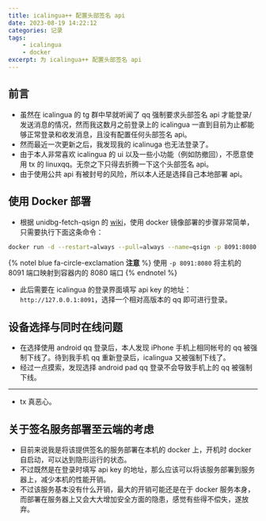 ```yaml
---
title: icalingua++ 配置头部签名 api
date: 2023-08-19 14:22:12
categories: 记录
tags:
    - icalingua
    - docker
excerpt: 为 icalingua++ 配置头部签名 api
---
```


## 前言

-   虽然在 icalingua 的 tg 群中早就听闻了 qq 强制要求头部签名 api 才能登录/发送消息的情况，然而我这数月之前登录上的 icalingua 一直到目前为止都能够正常登录和收发消息，且没有配置任何头部签名 api。
-   然而最近一次更新之后，我发现我的 icalinuga 也无法登录了。
-   由于本人非常喜欢 icalingua 的 ui 以及一些小功能（例如防撤回），不愿意使用 tx 的 linuxqq。无奈之下只得去折腾一下这个头部签名 api。
-   由于使用公共 api 有被封号的风险，所以本人还是选择自己本地部署 api。

## 使用 Docker 部署

-   根据 unidbg-fetch-qsign 的 [wiki](https://github.com/fuqiuluo/unidbg-fetch-qsign/wiki/%E9%83%A8%E7%BD%B2%E5%9C%A8Docker)，使用 docker 镜像部署的步骤非常简单，只需要执行下面这条命令：

```bash
docker run -d --restart=always --pull=always --name=qsign -p 8091:8080 ghcr.io/fuqiuluo/unidbg-fetch-qsign:master
```

{% notel blue fa-circle-exclamation **注意** %}
使用 `-p 8091:8080` 将主机的 8091 端口映射到容器内的 8080 端口
{% endnotel %}

-   此后需要在 icalingua 的登录界面填写 api key 的地址：`http://127.0.0.1:8091`，选择一个相对高版本的 qq 即可进行登录。

## 设备选择与同时在线问题

-   在选择使用 android qq 登录后，本人发现 iPhone 手机上相同帐号的 qq 被强制下线了。待到我手机 qq 重新登录后，icalingua 又被强制下线了。
-   经过一点摸索，发现选择 android pad qq 登录不会导致手机上的 qq 被强制下线。

---

-   tx 真恶心。

## 关于签名服务部署至云端的考虑

-   目前来说我是将该提供签名的服务部署在本机的 docker 上，开机时 docker 自启动，可以达到隐形运行的状态。
-   不过既然是在登录时填写 api key 的地址，那么应该可以将该服务部署到服务器上，减少本机的性能开销。
-   不过该服务基本没有什么开销，最大的开销可能还是在于 docker 服务本身，而部署在服务器上又会大大增加安全方面的隐患，感觉有些得不偿失，遂放弃。
